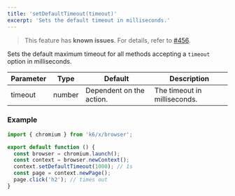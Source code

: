 ```yaml
---
title: 'setDefaultTimeout(timeout)'
excerpt: 'Sets the default timeout in milliseconds.'
---
```


<Blockquote mod="attention">

This feature has **known issues**. For details, refer to
[#456](https://github.com/grafana/xk6-browser/issues/456).

</Blockquote>

Sets the default maximum timeout for all methods accepting a `timeout` option in milliseconds.

| Parameter | Type   | Default                  | Description                  |
|-----------|--------|--------------------------|------------------------------|
| timeout   | number | Dependent on the action. | The timeout in milliseconds. |


### Example

<CodeGroup labels={[]}>

```javascript
import { chromium } from 'k6/x/browser';

export default function () {
  const browser = chromium.launch();
  const context = browser.newContext();
  context.setDefaultTimeout(1000); // 1s
  const page = context.newPage();
  page.click('h2'); // times out
}
```

</CodeGroup>
